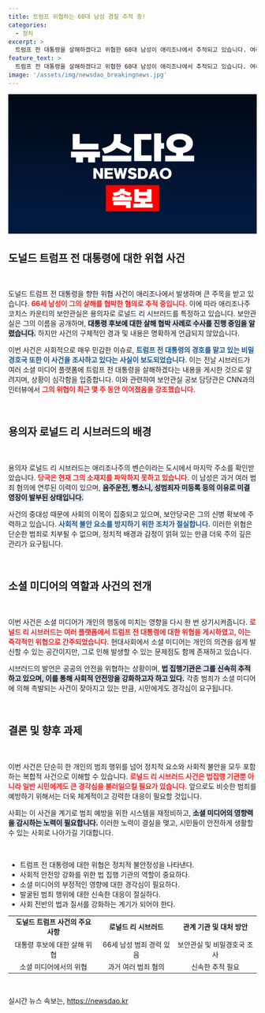 ```yaml
---
title: 트럼프 위협하는 60대 남성 경찰 추적 중!
categories:
  - 정치
excerpt: >
  트럼프 전 대통령을 살해하겠다고 위협한 60대 남성이 애리조나에서 추적되고 있습니다. 여러 소셜미디어를 통해 협박한 용의자는 과거 범죄 경력까지 드러나 더욱 긴장감을 고조시키고 있습니다.
feature_text: >
  트럼프 전 대통령을 살해하겠다고 위협한 60대 남성이 애리조나에서 추적되고 있습니다. 여러 소셜미디어를 통해 협박한 용의자는 과거 범죄 경력까지 드러나 더욱 긴장감을 고조시키고 있습니다.
image: '/assets/img/newsdao_breakingnews.jpg'
---
```


<p><img src="/assets/img/newsdao_breakingnews.jpg" alt="koreaapp 속보" /></p>

<h2 data-ke-size="size26">도널드 트럼프 전 대통령에 대한 위협 사건</h2>

<p data-ke-size="size16">&nbsp;</p>

<p>도널드 트럼프 전 대통령을 향한 위협 사건이 애리조나에서 발생하며 큰 주목을 받고 있습니다. <b><span style="color: #ee2323;">66세 남성이 그의 살해를 협박한 혐의로 추적 중입니다.</span></b> 이에 따라 애리조나주 코치스 카운티의 보안관실은 용의자로 로널드 리 시브러드를 특정하고 있습니다. 보안관실은 그의 이름을 공개하며, <b><span style="background-color: #21538527;">대통령 후보에 대한 살해 협박 사례로 수사를 진행 중임을 알렸습니다.</span></b> 하지만 사건의 구체적인 경과 및 내용은 명확하게 언급되지 않았습니다.</p>

<p>이번 사건은 사회적으로 매우 민감한 이슈로, <b><span style="color: #1a5490;">트럼프 전 대통령의 경호를 맡고 있는 비밀경호국 또한 이 사건을 조사하고 있다는 사실이 보도되었습니다.</span></b> 이는 전날 시브러드가 여러 소셜 미디어 플랫폼에 트럼프 전 대통령을 살해하겠다는 내용을 게시한 것으로 알려지며, 상황이 심각함을 입증합니다. 이와 관련하여 보안관실 공보 담당관은 CNN과의 인터뷰에서 <b><span style="color: #ee2323;">그의 위협이 최근 몇 주 동안 이어졌음을 강조했습니다.</span></b></p>

<p data-ke-size="size16">&nbsp;</p>

<h2 data-ke-size="size26">용의자 로널드 리 시브러드의 배경</h2>

<p data-ke-size="size16">&nbsp;</p>

<p>용의자 로널드 리 시브러드는 애리조나주의 벤슨이라는 도시에서 마지막 주소를 확인받았습니다. <b><span style="color: #ee2323;">당국은 현재 그의 소재지를 파악하지 못하고 있습니다.</span></b> 이 남성은 과거 여러 범죄 혐의에 연루된 이력이 있으며, <b><span style="background-color: #21538527;">음주운전, 뺑소니, 성범죄자 미등록 등의 이유로 미결 영장이 발부된 상태입니다.</span></b></p>

<p>사건의 중대성 때문에 사회의 이목이 집중되고 있으며, 보안당국은 그의 신병 확보에 주력하고 있습니다. <b><span style="color: #1a5490;">사회적 불안 요소를 방지하기 위한 조치가 절실합니다.</span></b> 이러한 위협은 단순한 범죄로 치부될 수 없으며, 정치적 배경과 감정이 얽혀 있는 만큼 더욱 주의 깊은 관리가 요구됩니다.</p>

<p data-ke-size="size16">&nbsp;</p>

<h2 data-ke-size="size26">소셜 미디어의 역할과 사건의 전개</h2>

<p data-ke-size="size16">&nbsp;</p>

<p>이번 사건은 소셜 미디어가 개인의 행동에 미치는 영향을 다시 한 번 상기시켜줍니다. <b><span style="color: #ee2323;">로널드 리 시브러드는 여러 플랫폼에서 트럼프 전 대통령에 대한 위협을 게시하였고, 이는 즉각적인 위협으로 간주되었습니다.</span></b> 현대사회에서 소셜 미디어는 개인의 의견을 쉽게 발신할 수 있는 공간이지만, 그로 인해 발생할 수 있는 문제점도 함께 존재하고 있습니다.</p>

<p>시브러드의 발언은 공공의 안전을 위협하는 상황이며, <b><span style="background-color: #21538527;">법 집행기관은 그를 신속히 추적하고 있으며, 이를 통해 사회적 안전망을 강화하고자 하고 있다.</span></b> 각종 범죄가 소셜 미디어에 의해 촉발되는 사건이 잦아지고 있는 만큼, 시민에게도 경각심이 요구됩니다.</p>

<p data-ke-size="size16">&nbsp;</p>

<h2 data-ke-size="size26">결론 및 향후 과제</h2>

<p data-ke-size="size16">&nbsp;</p>

<p>이번 사건은 단순히 한 개인의 범죄 행위를 넘어 정치적 요소와 사회적 불안을 모두 포함하는 복합적 사건으로 이해할 수 있습니다. <b><span style="color: #ee2323;">로널드 리 시브러드 사건은 법집행 기관뿐 아니라 일반 시민에게도 큰 경각심을 불러일으킬 필요가 있습니다.</span></b> 앞으로도 비슷한 범죄를 예방하기 위해서는 더욱 체계적이고 강력한 대응이 필요할 것입니다.</p>

<p>사회는 이 사건을 계기로 범죄 예방을 위한 시스템을 재정비하고, <b><span style="background-color: #21538527;">소셜 미디어의 영향력을 감시하는 노력이 필요합니다.</span></b> 이러한 노력이 결실을 맺고, 시민들이 안전하게 생활할 수 있는 사회로 나아가길 기대합니다.</p>

<p data-ke-size="size16">&nbsp;</p>

<ul>
<li>트럼프 전 대통령에 대한 위협은 정치적 불안정성을 나타낸다.</li>
<li>사회적 안전망 강화를 위한 법 집행 기관의 역할이 중요하다.</li>
<li>소셜 미디어의 부정적인 영향에 대한 경각심이 필요하다.</li>
<li>발굴된 범죄 행위에 대한 신속한 대응이 절실하다.</li>
<li>사회 전반의 법과 질서를 강화하는 계기가 되어야 한다.</li>
</ul>

<table>
<tr>
<td style="text-align: center; height: 17px;"><b>도널드 트럼프 사건의 주요 사항</b></td>
<td style="text-align: center; height: 17px;"><b>로널드 리 시브러드</b></td>
<td style="text-align: center; height: 17px;"><b>관계 기관 및 대처 방안</b></td>
</tr>
<tr>
<td style="text-align: center; height: 17px;">대통령 후보에 대한 살해 위협</td>
<td style="text-align: center; height: 17px;">66세 남성 범죄 경력 있음</td>
<td style="text-align: center; height: 17px;">보안관실 및 비밀경호국 조사</td>
</tr>
<tr>
<td style="text-align: center; height: 17px;">소셜 미디어에서의 위협</td>
<td style="text-align: center; height: 17px;">과거 여러 범죄 혐의</td>
<td style="text-align: center; height: 17px;">신속한 추적 필요</td>
</tr>
</table>

<p data-ke-size="size16">&nbsp;</p>
실시간 뉴스 속보는, <a href="https://newsdao.kr" rel="dofollow">https://newsdao.kr</a>


